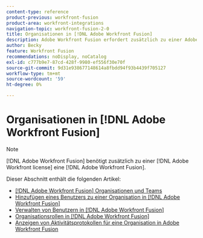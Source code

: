 ```yaml
---
content-type: reference
product-previous: workfront-fusion
product-area: workfront-integrations
navigation-topic: workfront-fusion-2-0
title: Organisationen in [!DNL Adobe Workfront Fusion]
description: Adobe Workfront Fusion erfordert zusätzlich zu einer Adobe Workfront-Lizenz eine Adobe Workfront Fusion-Lizenz.
author: Becky
feature: Workfront Fusion
recommendations: noDisplay, noCatalog
exl-id: c777b9e7-87cd-428f-9980-ef556f30e70f
source-git-commit: 9d31e938677148614a8fbdd94f93b4439f705127
workflow-type: tm+mt
source-wordcount: '59'
ht-degree: 0%

---
```


# Organisationen in [!DNL Adobe Workfront Fusion]

>[!NOTE]
>
>[!DNL Adobe Workfront Fusion] benötigt zusätzlich zu einer [!DNL Adobe Workfront license] eine [!DNL Adobe Workfront Fusion].

Dieser Abschnitt enthält die folgenden Artikel:

* [[!DNL Adobe Workfront Fusion] Organisationen und Teams](../../workfront-fusion/organizations/organizations-and-teams.md)
* [Hinzufügen eines Benutzers zu einer Organisation in [!DNL Adobe Workfront Fusion]](../../workfront-fusion/organizations/add-user-to-an-organization.md)
* [Verwalten von Benutzern in [!DNL Adobe Workfront Fusion]](../../workfront-fusion/organizations/manage-fusion-users.md)
* [Organisationsrollen in [!DNL Adobe Workfront Fusion]](../../workfront-fusion/organizations/organization-roles.md)
* [Anzeigen von Aktivitätsprotokollen für eine Organisation in Adobe Workfront Fusion](/help/quicksilver/workfront-fusion/organizations/view-activity-logs-for-an-org.md)



